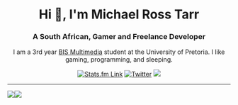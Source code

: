 <h1 align="center">Hi 👋, I'm Michael Ross Tarr</h1>
<h3 align="center">A South African, Gamer and Freelance Developer</h3>
<p align="center">I am a 3rd year <a href="https://www.up.ac.za/information-science/article/1821932/bis-multimedia">BIS Multimedia</a> student at the University of Pretoria. I like gaming, programming, and sleeping.</p>
<div align="center">
  <a href="https://stats.fm/michaelrosstarr"><img src="https://img.shields.io/badge/Stats.fm-1ED760?style=for-the-badge&logo=spotify&logoColor=white" alt="Stats.fm Link"/></a>
  <a href="https://twitter.com/michaelrosstarr"><img src="https://img.shields.io/badge/Twitter-%231DA1F2.svg?style=for-the-badge&logo=Twitter&logoColor=white" alt="Twitter"/></a>
  <a href="https://www.linkedin.com/in/michaelrosstarr/"><img src="https://img.shields.io/badge/LinkedIn-0077B5?style=for-the-badge&logo=linkedin&logoColor=white"/></a>
</div>
<hr/>
<div style="display: flex; flex-direction: row">
  <img src="https://github-readme-stats.vercel.app/api?username=michaelrosstarr&count_private=true&show_icons=true&theme=transparent"/>
  <img src="https://github-readme-stats.vercel.app/api/top-langs/?username=michaelrosstarr&size_weight=0.5&count_weight=0.5&theme=transparent"/>
</div>
